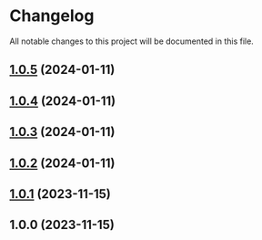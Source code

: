 # Changelog

All notable changes to this project will be documented in this file.

## [1.0.5](https://github.com/Nicu-Visan/test-repo/compare/v1.0.4...v1.0.5) (2024-01-11)

## [1.0.4](https://github.com/Nicu-Visan/test-repo/compare/v1.0.3...v1.0.4) (2024-01-11)

## [1.0.3](https://github.com/Nicu-Visan/test-repo/compare/v1.0.2...v1.0.3) (2024-01-11)

## [1.0.2](https://github.com/Nicu-Visan/test-repo/compare/v1.0.1...v1.0.2) (2024-01-11)

## [1.0.1](https://github.com/Nicu-Visan/test-repo/compare/v1.0.0...v1.0.1) (2023-11-15)

## 1.0.0 (2023-11-15)
